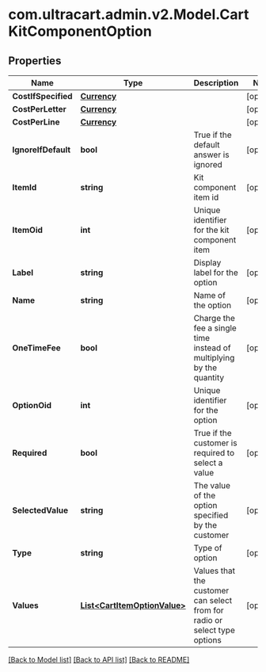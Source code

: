 
# com.ultracart.admin.v2.Model.CartKitComponentOption

## Properties

Name | Type | Description | Notes
------------ | ------------- | ------------- | -------------
**CostIfSpecified** | [**Currency**](Currency.md) |  | [optional] 
**CostPerLetter** | [**Currency**](Currency.md) |  | [optional] 
**CostPerLine** | [**Currency**](Currency.md) |  | [optional] 
**IgnoreIfDefault** | **bool** | True if the default answer is ignored | [optional] 
**ItemId** | **string** | Kit component item id | [optional] 
**ItemOid** | **int** | Unique identifier for the kit component item | [optional] 
**Label** | **string** | Display label for the option | [optional] 
**Name** | **string** | Name of the option | [optional] 
**OneTimeFee** | **bool** | Charge the fee a single time instead of multiplying by the quantity | [optional] 
**OptionOid** | **int** | Unique identifier for the option | [optional] 
**Required** | **bool** | True if the customer is required to select a value | [optional] 
**SelectedValue** | **string** | The value of the option specified by the customer | [optional] 
**Type** | **string** | Type of option | [optional] 
**Values** | [**List&lt;CartItemOptionValue&gt;**](CartItemOptionValue.md) | Values that the customer can select from for radio or select type options | [optional] 

[[Back to Model list]](../README.md#documentation-for-models)
[[Back to API list]](../README.md#documentation-for-api-endpoints)
[[Back to README]](../README.md)

